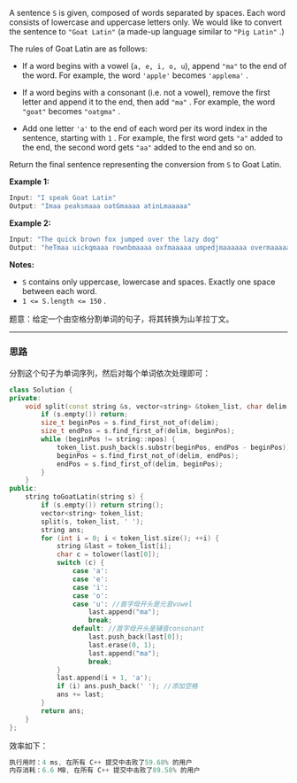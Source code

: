 A sentence `S` is given, composed of words separated by spaces. Each word consists of lowercase and uppercase letters only. We would like to convert the sentence to `"Goat Latin"` (a made-up language similar to `"Pig Latin"` .)

The rules of Goat Latin are as follows:
-    If a word begins with a vowel (`a, e, i, o, u`), append `"ma"` to the end of the word. For example, the word `'apple'` becomes `'applema'` .
     
- If a word begins with a consonant (i.e. not a vowel), remove the first letter and append it to the end, then add `"ma"` . For example, the word `"goat"` becomes `"oatgma"` .
     
 - Add one letter `'a'` to the end of each word per its word index in the sentence, starting with `1` . For example, the first word gets `"a"` added to the end, the second word gets `"aa"` added to the end and so on.

Return the final sentence representing the conversion from `S` to Goat Latin. 

 

**Example 1:**
```swift
Input: "I speak Goat Latin"
Output: "Imaa peaksmaaa oatGmaaaa atinLmaaaaa"
```
**Example 2:**
```swift
Input: "The quick brown fox jumped over the lazy dog"
Output: "heTmaa uickqmaaa rownbmaaaa oxfmaaaaa umpedjmaaaaaa overmaaaaaaa hetmaaaaaaaa azylmaaaaaaaaa ogdmaaaaaaaaaa"
```
**Notes:**
- `S` contains only uppercase, lowercase and spaces. Exactly one space between each word.
- `1 <= S.length <= 150` .

题意：给定一个由空格分割单词的句子，将其转换为山羊拉丁文。

---
### 思路
分割这个句子为单词序列，然后对每个单词依次处理即可：
```cpp
class Solution {
private:
    void split(const string &s, vector<string> &token_list, char delim = ' ') {
        if (s.empty()) return;
        size_t beginPos = s.find_first_not_of(delim);
        size_t endPos = s.find_first_of(delim, beginPos);
        while (beginPos != string::npos) {
            token_list.push_back(s.substr(beginPos, endPos - beginPos));
            beginPos = s.find_first_not_of(delim, endPos);
            endPos = s.find_first_of(delim, beginPos);
        }
    }
public:
    string toGoatLatin(string s) {
        if (s.empty()) return string();
        vector<string> token_list;
        split(s, token_list, ' ');
        string ans;
        for (int i = 0; i < token_list.size(); ++i) {
            string &last = token_list[i];
            char c = tolower(last[0]);
            switch (c) {
                case 'a':
                case 'e':
                case 'i':
                case 'o':
                case 'u': //首字母开头是元音vowel
                    last.append("ma");
                    break;
                default: //首字母开头是辅音consonant
                    last.push_back(last[0]);
                    last.erase(0, 1);
                    last.append("ma");
                    break;
            }
            last.append(i + 1, 'a');
            if (i) ans.push_back(' '); //添加空格
            ans += last;
        }
        return ans;
    }
};
```
效率如下：
```cpp
执行用时：4 ms, 在所有 C++ 提交中击败了59.68% 的用户
内存消耗：6.6 MB, 在所有 C++ 提交中击败了89.58% 的用户
```
